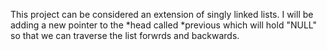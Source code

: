 This project can be considered an extension of singly linked lists. I will be adding a new pointer to the *head called *previous which will hold "NULL" so that we can traverse the list forwrds and backwards. 